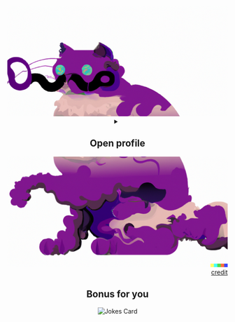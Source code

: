 <div align="center">
    <picture>
        <source media="(prefers-color-scheme: dark)" srcset="doc/cat1_dark.png">
        <source media="(prefers-color-scheme: light)" srcset="doc/cat1.png">
        <img alt="Dali's upper cat" src="doc/cat1.png">
    </picture>
    <details>
        <summary>
            <h2>Open profile</h2>
        </summary>
        <div align="center">
            <a href="https://git.io/typing-svg"><img src="https://readme-typing-svg.demolab.com?font=Nunito&weight=700&size=23&pause=300&color=BD3DF7&center=true&vCenter=true&width=470&lines=Hello+my+Friend%2C+I'm+Vencel+Bajnok;and+I'm+currently+studying+at+the+BME;I'm+on+my+way+to+become+a+punctual;and+reliable+computer+engineer" alt="Typing SVG" /></a>
        </div>
        <details>
            <summary><h3>About me</h3></summary>
            <div align="left">
                <ul>
                    <li>💡 &nbsp;I like to solve problems, learn new technologies and enjoy life outside.</li>
                    <li>🎓 &nbsp;I'm currently studying Computer Engineering at the Budapest University of Technology and Economics.</li>
                    <li>🌱 &nbsp;I'm on track for learning more about Cyber Security, Systems Design and WEB development.</li>
                    <li>🏈 &nbsp;In my free time, I like doing outdoor sports of all kind and</li>
                    <li>🖌️ &nbsp;I also like painting, drawing and glass engraving.</li>
                    <li>✉️ &nbsp;You can shoot me an email at <a href="mailto:bajnokvencel@edu.bme.hu">bajnokvencel@edu.bme.hu</a>! I'll try to respond as soon as I can.</li>
                </ul>
            </div>
        </details>
        <details>
            <summary><h3>Technology stuff</h3></summary>
            <div align="left">
                <ul>
                    <li>
                        <strong>Currently working with:</strong><br>
                        <br>
                        <div align="center">
                            <img src="https://img.shields.io/badge/Java-ED8B00?style=for-the-badge&logo=openjdk&logoColor=white" alt="Java">
                            <img src="https://img.shields.io/badge/IntelliJIDEA-000000.svg?style=for-the-badge&logo=intellij-idea&logoColor=white" alt="IJ Idea">
                            <img src="https://img.shields.io/badge/Python-FFD43B?style=for-the-badge&logo=python&logoColor=blue" alt="Python">
                            <img src="https://img.shields.io/badge/Colab-F9AB00?style=for-the-badge&logo=googlecolab&color=525252" alt="Colab">
                            <img src="https://img.shields.io/badge/.NET-512BD4?style=for-the-badge&logo=dotnet&logoColor=white" alt=".NET">
                            <img src="https://img.shields.io/badge/C%23-239120?style=for-the-badge&logo=c-sharp&logoColor=white" alt="C#">
                            <img src="https://img.shields.io/badge/Visual_Studio-5C2D91?style=for-the-badge&logo=visual%20studio&logoColor=white" alt="VS 22">
                            <img src="https://img.shields.io/badge/Postman-FF6C37?style=for-the-badge&logo=Postman&logoColor=white" alt="Postman">
                            <img src="https://img.shields.io/badge/GIT-E44C30?style=for-the-badge&logo=git&logoColor=white" alt="Git">
                            <img src="https://img.shields.io/badge/Microsoft_SQL_Server-CC2927?style=for-the-badge&logo=microsoft-sql-server&logoColor=white" alt="MSSQL">
                        </div>
                        <br>
                    </li>
                    <li><strong>Other languages I have worked with:</strong><br>
                        <br>
                        <div align="center">
                            <img src="https://img.shields.io/badge/C-00599C?style=for-the-badge&logo=c&logoColor=white" alt="C">
                            <img src="https://img.shields.io/badge/C%2B%2B-00599C?style=for-the-badge&logo=c%2B%2B&logoColor=white" alt="C++">
                            <img src="https://img.shields.io/badge/Dart-0175C2?style=for-the-badge&logo=dart&logoColor=white" alt="Dart">
                            <img src="https://img.shields.io/badge/Flutter-02569B?style=for-the-badge&logo=flutter&logoColor=white" alt="Flutter">
                            <img src="https://img.shields.io/badge/HTML5-E34F26?style=for-the-badge&logo=html5&logoColor=white" alt="Html">
                            <img src="https://img.shields.io/badge/JavaScript-323330?style=for-the-badge&logo=javascript&logoColor=F7DF1E" alt="JS">
                            <img src="https://img.shields.io/badge/Bootstrap-7952B3?style=for-the-badge&labelColor=7952B3&logoColor=ffffff&logo=bootstrap" alt="BootStrap">
                            <img src="https://img.shields.io/badge/Numpy-777BB4?style=for-the-badge&logo=numpy&logoColor=white" alt="NumPy">
                            <img src="https://img.shields.io/badge/Pandas-2C2D72?style=for-the-badge&logo=pandas&logoColor=white" alt="Pandas">
                        </div>
                        <br>
                    </li>
                    <li><strong>Other environments I am familiar with:</strong><br>
                        <br>
                        <div align="center">
                            <img src="https://img.shields.io/badge/CLion-000000?style=for-the-badge&logo=clion&logoColor=white" alt="CLion">
                            <img src="https://img.shields.io/badge/CMake-064F8C?style=for-the-badge&logo=cmake&logoColor=white" alt="CMAKE">
                            <img src="https://img.shields.io/badge/Oracle-F80000?style=for-the-badge&logo=Oracle&logoColor=white" alt="Oracle Sql Dev.">
                            <img src="https://img.shields.io/badge/Adobe%20Illustrator-FF9A00?style=for-the-badge&logo=adobe%20illustrator&logoColor=white" alt="Ai">
                            <img src="https://img.shields.io/badge/Adobe%20Photoshop-31A8FF?style=for-the-badge&logo=Adobe%20Photoshop&logoColor=black" alt="Ap">
                            <img src="https://img.shields.io/badge/Android_Studio-3DDC84?style=for-the-badge&logo=android-studio&logoColor=white" alt="Android">
                            <img src="https://img.shields.io/badge/PyCharm-000000.svg?&style=for-the-badge&logo=PyCharm&logoColor=white" alt="PyCharm">
                            <img src="https://img.shields.io/badge/Notion-000000?style=for-the-badge&logo=notion&logoColor=white" alt="Notion">
                            <img src="https://img.shields.io/badge/Trello-0052CC?style=for-the-badge&logo=trello&logoColor=white" alt="Trello">
                            <img src="https://img.shields.io/badge/WSL-0a97f5?style=for-the-badge&logo=linux&logoColor=white" alt="WSL">
                        </div>
                        <br>
                    </li>
                </ul>
            </div>
        </details>
        <details>
            <summary><h3>Stats</h3></summary>
            <div align="center">
                <a href="https://profile-summary-for-github.com/user/Breinich">
                    <img src="https://forthebadge.com/images/badges/check-it-out.svg" alt="More info">
                </a>
                <br>
                <!--
                <picture>
                    <source media="(prefers-color-scheme: dark)" srcset="https://github-readme-stats.vercel.app/api?username=Breinich&show_icons=true&hide_border=true&&count_private=true&include_all_commits=true&theme=dark">
                    <source media="(prefers-color-scheme: light)" srcset="https://github-readme-stats.vercel.app/api?username=Breinich&show_icons=true&hide_border=true&&count_private=true&include_all_commits=true">
                    <img height="180em" src="https://github-readme-stats.vercel.app/api?username=Breinich&show_icons=true&hide_border=true&&count_private=true&include_all_commits=true" alt="GitHub Stats"/>
                </picture>
                <picture>
                    <source media="(prefers-color-scheme: dark)" srcset="https://github-readme-stats.vercel.app/api/top-langs/?username=Breinich&show_icons=true&hide_border=true&layout=compact&langs_count=6&theme=dark">
                    <source media="(prefers-color-scheme: light)" srcset="https://github-readme-stats.vercel.app/api/top-langs/?username=Breinich&show_icons=true&hide_border=true&layout=compact&langs_count=6">
                    <img height="180em" src="https://github-readme-stats.vercel.app/api/top-langs/?username=Breinich&show_icons=true&hide_border=true&layout=compact&langs_count=6" alt="Top Languages"/>
                </picture>
                <br>
                <picture>
                    <source media="(prefers-color-scheme: dark)" srcset="https://github-readme-streak-stats.herokuapp.com/?user=Breinich&hide_border=true&theme=dark">
                    <source media="(prefers-color-scheme: light)" srcset="https://github-readme-streak-stats.herokuapp.com/?user=Breinich&hide_border=true">
                    <img height="180em" src="https://github-readme-streak-stats.herokuapp.com/?user=Breinich&hide_border=true" alt="GitHub Streak Stats"/>
                </picture>
                <br>
                NOTE: Top Languages does not indicate my skill level, it's a GitHub metric of which languages have the most code on my public GitHub account.
                <br>
                -->
                <a href="https://github.com/Breinich?tab=repositories">
                    <picture>
                      <source media="(prefers-color-scheme: dark)" srcset="https://raw.githubusercontent.com/Breinich/Breinich/output/github-contribution-grid-snake-dark.svg" />
                      <source media="(prefers-color-scheme: light)" srcset="https://raw.githubusercontent.com/Breinich/Breinich/output/github-contribution-grid-snake.svg" />
                      <img alt="github-snake" src="https://raw.githubusercontent.com/Breinich/Breinich/output/github-contribution-grid-snake.svg" />
                    </picture>
                </a>
            </div>
        </details>
    </details>
    <picture>
        <source media="(prefers-color-scheme: dark)" srcset="doc/cat2_dark.png">
        <source media="(prefers-color-scheme: light)" srcset="doc/cat2.png">
        <img alt="Dali's bottomer cat" src="doc/cat2.png">
    </picture>
</div>
<div align="right"><a href="https://openai.com/product/dall-e-2">credit</a></div>

<div align="center">
    <h2>Bonus for you</h2>
    <picture>
        <source media="(prefers-color-scheme: dark)" srcset="https://readme-jokes.vercel.app/api?hideBorder&aColor=%23FFFFFF">
        <source media="(prefers-color-scheme: light)" srcset="https://readme-jokes.vercel.app/api?borderColor=%23000000&&bgColor=%23FFFFFF&aColor=%23000000">
        <img src="https://readme-jokes.vercel.app/api?borderColor=%23000000&bgColor=%23FFFFFF&aColor=%23FFFFFF" alt="Jokes Card"/>
    </picture>
</div>


